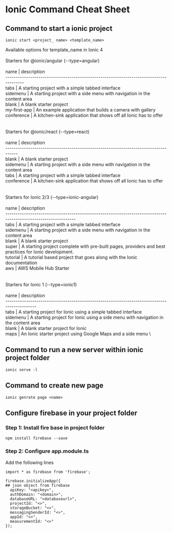 # Ionic Command Cheat Sheet

## Command to start a ionic project

```
ionic start <project_ name> <template_name>
```

Available options for template_name in Ionic 4 \
\
Starters for @ionic/angular (--type=angular) \
\
name          | description \
--------------------------------------------------------------------------------------- \
tabs          | A starting project with a simple tabbed interface \
sidemenu     | A starting project with a side menu with navigation in the content area \
blank        | A blank starter project \
my-first-app | An example application that builds a camera with gallery  \
conference   | A kitchen-sink application that shows off all Ionic has to offer  \
\
\
Starters for @ionic/react (--type=react) \
\
name       | description \
------------------------------------------------------------------------------------ \
blank      | A blank starter project \
sidemenu   | A starting project with a side menu with navigation in the content area \
tabs       | A starting project with a simple tabbed interface \
conference | A kitchen-sink application that shows off all Ionic has to offer \
\
\
Starters for Ionic 2/3 (--type=ionic-angular) \
\
name     | description \
---------------------------------------------------------------------------------------------------------------- \
tabs     | A starting project with a simple tabbed interface \
sidemenu | A starting project with a side menu with navigation in the content area \
blank    | A blank starter project \
super    | A starting project complete with pre-built pages, providers and best practices for Ionic development. \
tutorial | A tutorial based project that goes along with the Ionic documentation \
aws      | AWS Mobile Hub Starter \
\
\
Starters for Ionic 1 (--type=ionic1) \
\
name     | description \
--------------------------------------------------------------------------------------------- \
tabs     | A starting project for Ionic using a simple tabbed interface \
sidemenu | A starting project for Ionic using a side menu with navigation in the content area \
blank    | A blank starter project for Ionic \
maps     | An Ionic starter project using Google Maps and a side menu \

## Command to run a new server within ionic project folder

```
ionic serve -l
```

## Command to create new page

```
ionic genrate page <name>
```

## Configure firebase in your project folder
### Step 1: Install fire base in project folder

```
npm install firebase --save
```

### Step 2: Configure app.module.ts

Add the following lines

```
import * as firebase from 'firebase';

firebase.initializeApp({
## json object from firebase
  apiKey: "<apikey>",
  authDomain: "<domain>",
  databaseURL: "<databaseurl>",
  projectId: "<>",
  storageBucket: "<>",
  messagingSenderId: "<>",
  appId: "<>",
  measurementId: "<>"
});
```
